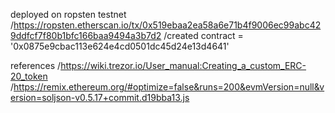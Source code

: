 deployed on ropsten testnet
/https://ropsten.etherscan.io/tx/0x519ebaa2ea58a6e71b4f9006ec99abc429ddfcf7f80b1bfc166baa9494a3b7d2
/created contract = '0x0875e9cbac113e624e4cd0501dc45d24e13d4641'


references
/https://wiki.trezor.io/User_manual:Creating_a_custom_ERC-20_token
/https://remix.ethereum.org/#optimize=false&runs=200&evmVersion=null&version=soljson-v0.5.17+commit.d19bba13.js
